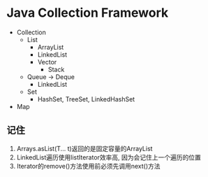 # Java Collection Framework

- Collection
  - List
    - ArrayList
    - LinkedList
    - Vector
      - Stack
  - Queue -> Deque
    - LinkedList
  - Set
    - HashSet, TreeSet, LinkedHashSet
- Map

## 记住

1. Arrays.asList(T... t)返回的是固定容量的ArrayList
2. LinkedList遍历使用listIterator效率高, 因为会记住上一个遍历的位置
3. Iterator的remove()方法使用前必须先调用next()方法
